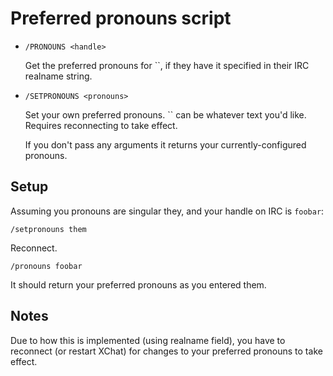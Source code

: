 # Preferred pronouns script #

* `/PRONOUNS <handle>`
    <p>Get the preferred pronouns for `<handle>`, if they have it specified in their IRC realname string.</p>
* `/SETPRONOUNS <pronouns>`
    <p>Set your own preferred pronouns. `<pronouns>` can be whatever text you'd like. Requires reconnecting to take effect.</p>
    <p>If you don't pass any arguments it returns your currently-configured pronouns.</p>

## Setup ##

Assuming you pronouns are singular they, and your handle on IRC is `foobar`:

    /setpronouns them

Reconnect.

    /pronouns foobar

It should return your preferred pronouns as you entered them.

## Notes

Due to how this is implemented (using realname field), you have to reconnect (or restart XChat) for changes to your preferred pronouns to take effect.
